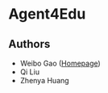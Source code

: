 # Agent4Edu

Authors
---
- Weibo Gao ([Homepage](home.ustc.edu.cn/~weibogao))
- Qi Liu
- Zhenya Huang

<!-- Poster
---
![Poster](./[WeiboGao]-CIBD2024-Agent4Edu.jpg) --!>
